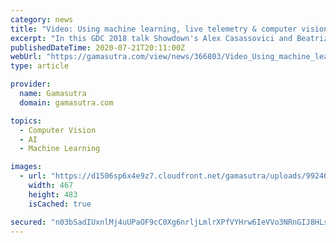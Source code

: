 ```yaml
---
category: news
title: "Video: Using machine learning, live telemetry & computer vision to manage communities"
excerpt: "In this GDC 2018 talk Showdown's Alex Casassovici and Beatriz Miravete go over what Showdown's technical team learned as they used advanced tech to truly understand player behavior."
publishedDateTime: 2020-07-21T20:11:00Z
webUrl: "https://gamasutra.com/view/news/366803/Video_Using_machine_learning_live_telemetry__computer_vision_to_manage_communities.php"
type: article

provider:
  name: Gamasutra
  domain: gamasutra.com

topics:
  - Computer Vision
  - AI
  - Machine Learning

images:
  - url: "https://d1506sp6x4e9z7.cloudfront.net/gamasutra/uploads/992467.jpg"
    width: 467
    height: 483
    isCached: true

secured: "n03bSadIUxnlMj4uUPaOF9cC0Xg6nrljLmlrXPfVYHrw6IeVVo3NRnGIJ8HLsYlK/QDhtXSNMp1WJ+tRSuMo55xhvUM7CiJkju6FMJfgQJJNUP7gAh3JM3TBWH7fgWPHN3utK7JfiGevwFV6lEF8CcGsSTWJLmfDaWkqVy6ZeC+jUfv92/QILnchu6NyWrmY8Zvzn1akKNCZWkscXC81ynlbOHvZcDgEw5r+VurQJ9Bx/bB6SV09+rlp6PLu8x1kNCLTZI1ViY/2LF0Kw8IkU2l/sx/OcLWvIk0iYf00p4F62+ZWGCddQf9k4tXqIxwv+r3V7gkO/f+jsbbwT+kkjg==;I1il5pxIp51OpzuM+w7t/A=="
---
```


